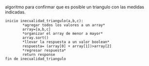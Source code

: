algoritmo para confirmar que es posible un triangulo con las medidas indicadas.
```
inicio inecualidad_triangulo(a,b,c):
        *agregar todos los valores a un array*
        array=[a,b,c]
        *organizar el array de menor a mayor*
        array.sort()
        *llevar la respuesta a un valor boolean*
        respuesta= (array[0] + array[1])>array[2]
        *regresar respuesta*
        return response
fin de inecualidad_triangulo
```